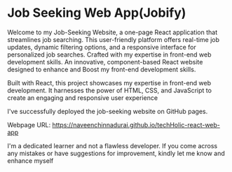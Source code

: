 # Job Seeking Web App(Jobify)

Welcome to my Job-Seeking Website, a one-page React application that streamlines job searching. This user-friendly platform offers real-time job updates, dynamic filtering options, and a responsive interface for personalized job searches. Crafted with my expertise in front-end web development skills. An innovative, component-based React website designed to enhance and Boost my front-end development skills.

Built with React, this project showcases my expertise in front-end web development. It harnesses the power of HTML, CSS, and JavaScript to create an engaging and responsive user experience

I've successfully deployed the job-seeking website on GitHub pages.

Webpage URL: https://naveenchinnadurai.github.io/techHolic-react-web-app

I'm a dedicated learner and not a flawless developer. If you come across any mistakes or have suggestions for improvement, kindly let me know and enhance myself

